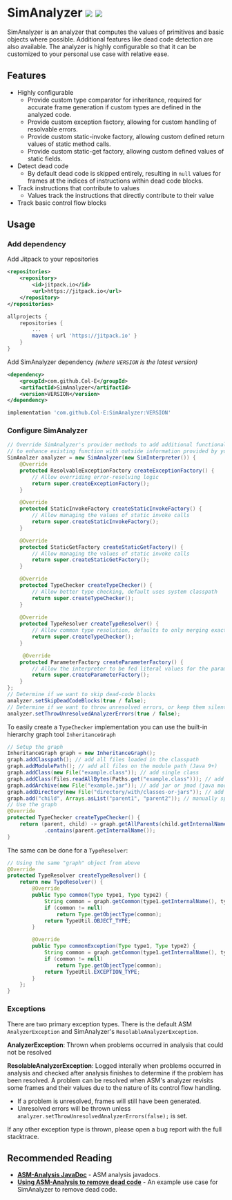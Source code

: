 # SimAnalyzer [![](https://jitpack.io/v/Col-E/SimAnalyzer.svg)](https://jitpack.io/#Col-E/SimAnalyzer) ![](https://github.com/Col-E/SimAnalyzer/actions/workflows/display_test_results.yml/badge.svg)

SimAnalyzer is an analyzer that computes the values of primitives and basic objects where possible.
Additional features like dead code detection are also available. 
The analyzer is highly configurable so that it can be customized to your personal use case with relative ease.

## Features

* Highly configurable
    * Provide custom type comparator for inheritance, required for accurate frame generation if custom types are defined in the analyzed code.
    * Provide custom exception factory, allowing for custom handling of resolvable errors.
    * Provide custom static-invoke factory, allowing custom defined return values of static method calls.
    * Provide custom static-get factory, allowing custom defined values of static fields.
* Detect dead code
    * By default dead code is skipped entirely, resulting in `null` values for frames at the indices of instructions within dead code blocks.
* Track instructions that contribute to values
    * Values track the instructions that directly contribute to their value
* Track basic control flow blocks

## Usage

### Add dependency

Add Jitpack to your repositories
```xml
<repositories>
    <repository>
        <id>jitpack.io</id>
        <url>https://jitpack.io</url>
    </repository>
</repositories>
```
```groovy
allprojects {
    repositories {
        ...
        maven { url 'https://jitpack.io' }
    }
}
```
Add SimAnalyzer dependency _(where `VERSION` is the latest version)_
```xml
<dependency>
    <groupId>com.github.Col-E</groupId>
    <artifactId>SimAnalyzer</artifactId>
    <version>VERSION</version>
</dependency>
```
```groovy
implementation 'com.github.Col-E:SimAnalyzer:VERSION'
```

### Configure SimAnalyzer

```java
// Override SimAnalyzer's provider methods to add additional functionality or
// to enhance existing function with outside information provided by you
SimAnalzer analyzer = new SimAnalyzer(new SimInterpreter()) {
    @Override
    protected ResolvableExceptionFactory createExceptionFactory() {
        // Allow overriding error-resolving logic
        return super.createExceptionFactory();
    }

    @Override
    protected StaticInvokeFactory createStaticInvokeFactory() {
        // Allow managing the values of static invoke calls
        return super.createStaticInvokeFactory();
    }

    @Override
    protected StaticGetFactory createStaticGetFactory() {
        // Allow managing the values of static invoke calls
        return super.createStaticGetFactory();
    }

    @Override
    protected TypeChecker createTypeChecker() {
        // Allow better type checking, default uses system classpath
        return super.createTypeChecker();
    }
    
    @Override
    protected TypeResolver createTypeResolver() {
        // Allow common type resolution, defaults to only merging exactly equal types
        return super.createTypeChecker();
    }

     @Override
    protected ParameterFactory createParameterFactory() {
        // Allow the interpreter to be fed literal values for the parameters of the analyzed method
        return super.createParameterFactory();
    }
};
// Determine if we want to skip dead-code blocks
analyzer.setSkipDeadCodeBlocks(true / false);
// Determine if we want to throw unresolved errors, or keep them silent
analyzer.setThrowUnresolvedAnalyzerErrors(true / false);
```

To easily create a `TypeChecker` implementation you can use the built-in hierarchy graph tool `InheritanceGraph`
```java
// Setup the graph
InheritanceGraph graph = new InheritanceGraph();
graph.addClasspath(); // add all files loaded in the classpath
graph.addModulePath(); // add all files on the module path (Java 9+)
graph.addClass(new File("example.class")); // add single class
graph.addClass(Files.readAllBytes(Paths.get("example.class"))); // add bytecode
graph.addArchive(new File("example.jar")); // add jar or jmod (java module)
graph.addDirectory(new File("directory/with/classes-or-jars")); // add directory (recursive)
graph.add("child", Arrays.asList("parent1", "parent2")); // manually specify child/parent relations
// Use the graph
@Override
protected TypeChecker createTypeChecker() {
	return (parent, child) -> graph.getAllParents(child.getInternalName())
			.contains(parent.getInternalName());
}
```

The same can be done for a `TypeResolver`:
```java
// Using the same "graph" object from above
@Override
protected TypeResolver createTypeResolver() {
    return new TypeResolver() {
        @Override
        public Type common(Type type1, Type type2) {
            String common = graph.getCommon(type1.getInternalName(), type2.getInternalName());
            if (common != null)
                return Type.getObjectType(common);
            return TypeUtil.OBJECT_TYPE;
        }

        @Override
        public Type commonException(Type type1, Type type2) {
            String common = graph.getCommon(type1.getInternalName(), type2.getInternalName());
            if (common != null)
                return Type.getObjectType(common);
            return TypeUtil.EXCEPTION_TYPE;
        }
    };
}
```

### Exceptions

There are two primary exception types. There is the default ASM `AnalyzerException` and SimAnalyzer's `ResolableAnalyzerException`.

**AnalyzerException**: Thrown when problems occurred in analysis that could not be resolved

**ResolableAnalyzerException**: Logged interally when problems occurred in analysis and checked after analysis finishes to determine if the problem has been resolved. 
A problem can be resolved when ASM's analyzer revisits some frames and their values due to the nature of its control flow handling. 

 * If a problem is unresolved, frames will still have been generated.
 * Unresolved errors will be thrown unless `analyzer.setThrowUnresolvedAnalyzerErrors(false);` is set.

If any other exception type is thrown, please open a bug report with the full stacktrace.

## Recommended Reading

* **[ASM-Analysis JavaDoc](https://www.javadoc.io/doc/org.ow2.asm/asm-analysis/latest/index.html)** - ASM analysis javadocs.
* **[Using ASM-Analysis to remove dead code](http://archive.is/Ciz85)** - An example use case for SimAnalyzer to remove dead code.